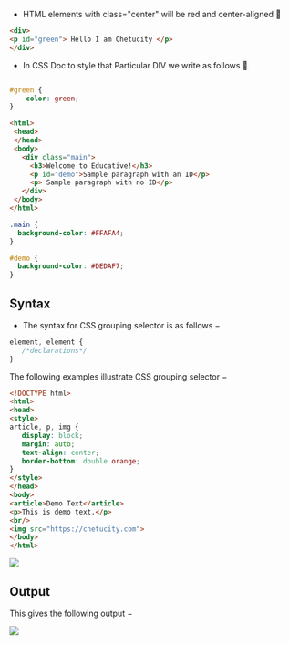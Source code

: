 - HTML elements with class="center" will be red and center-aligned :straight_ruler:

```` html
<div>
<p id="green"> Hello I am Chetucity </p>
</div>

````
- In CSS Doc to style that Particular DIV we write as follows :straight_ruler:

``` css

#green {
    color: green;
}
```

```html
<html>
 <head>
 </head>
 <body>
   <div class="main">
     <h3>Welcome to Educative!</h3>
     <p id="demo">Sample paragraph with an ID</p>
     <p> Sample paragraph with no ID</p>
   </div>
 </body>
</html>
```

```css
.main {
  background-color: #FFAFA4;
}

#demo {
  background-color: #DEDAF7;
}
```

## Syntax
* The syntax for CSS grouping selector is as follows −

```css
element, element {
   /*declarations*/
}
```
The following examples illustrate CSS grouping selector −

```html
<!DOCTYPE html>
<html>
<head>
<style>
article, p, img {
   display: block;
   margin: auto;
   text-align: center;
   border-bottom: double orange;
}
</style>
</head>
<body>
<article>Demo Text</article>
<p>This is demo text.</p>
<br/>
<img src="https://chetucity.com">
</body>
</html>
```
![](https://www.tutorialspoint.com/assets/questions/media/34191/grouping_selectors.jpg)

## Output
This gives the following output −

![](https://www.tutorialspoint.com/assets/questions/media/34191/grouping_selectors_css.jpg)